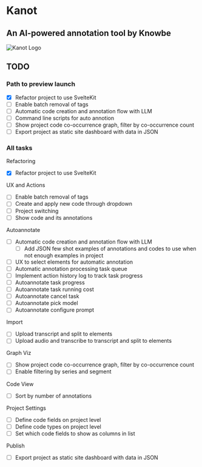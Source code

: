 # Kanot
## An AI-powered annotation tool by Knowbe

![Kanot Logo](https://github.com/user-attachments/assets/38d7af27-11ce-4ba6-941a-07218e6dbe8a)

## TODO 

### Path to preview launch

- [x] Refactor project to use SvelteKit
- [ ] Enable batch removal of tags
- [ ] Automatic code creation and annotation flow with LLM
- [ ] Command line scripts for auto annotion
- [ ] Show project code co-occurrence graph, filter by co-occurrence count
- [ ] Export project as static site dashboard with data in JSON

### All tasks

Refactoring
- [x] Refactor project to use SvelteKit

UX and Actions
- [ ] Enable batch removal of tags
- [ ] Create and apply new code through dropdown
- [ ] Project switching
- [ ] Show code and its annotations

Autoannotate
- [ ] Automatic code creation and annotation flow with LLM
  - [ ] Add JSON few shot examples of annotations and codes to use when not enough examples in project
- [ ] UX to select elements for automatic annotation
- [ ] Automatic annotation processing task queue
- [ ] Implement action history log to track task progress
- [ ] Autoannotate task progress
- [ ] Autoannotate task running cost
- [ ] Autoannotate cancel task
- [ ] Autoannotate pick model
- [ ] Autoannotate configure prompt
  
Import 
- [ ] Upload transcript and split to elements
- [ ] Upload audio and transcribe to transcript and split to elements

Graph Viz
- [ ] Show project code co-occurrence graph, filter by co-occurrence count
- [ ] Enable filtering by series and segment

Code View
- [ ] Sort by number of annotations

Project Settings
- [ ] Define code fields on project level
- [ ] Define code types on project level
- [ ] Set which code fields to show as columns in list

Publish 
- [ ] Export project as static site dashboard with data in JSON